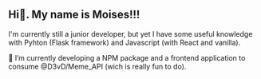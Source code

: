 ## Hi👋. My name is Moises!!!


I'm currently still a junior developer, but yet I have some useful knowledge with Pyhton (Flask framework) and Javascript (with React and vanilla).

 🌱 I’m currently developing a NPM package and a frontend application to consume @D3vD/Meme_API (wich is really fun to do).

<!--
**MoisesOliveira/MoisesOliveira** is a ✨ _special_ ✨ repository because its `README.md` (this file) appears on your GitHub profile.

Here are some ideas to get you started:

- 🔭 I’m currently working on ...
- 🌱 I’m currently learning ...
- 👯 I’m looking to collaborate on ...
- 🤔 I’m looking for help with ...
- 💬 Ask me about ...
- 📫 How to reach me: ...
- 😄 Pronouns: ...
- ⚡ Fun fact: ...
-->
